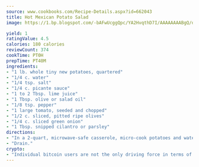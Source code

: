 ```yaml
---
source: www.cookbooks.com/Recipe-Details.aspx?id=662043
title: Hot Mexican Potato Salad
image: https://1.bp.blogspot.com/-bAFwUcggQpc/YA2HvqthD7I/AAAAAAAABgQ/dGGityjUeSk5WIgvhJroHVt7XYoXF2qygCLcBGAsYHQ/s320/10.png

yield: 1
ratingValue: 4.5
calories: 180 calories
reviewCount: 374
cookTime: PT0H
prepTime: PT40M
ingredients:
- "1 lb. whole tiny new potatoes, quartered"
- "1/4 c. water"
- "1/4 tsp. salt"
- "1/4 c. picante sauce"
- "1 to 2 Tbsp. lime juice"
- "1 Tbsp. olive or salad oil"
- "1/8 tsp. pepper"
- "1 large tomato, seeded and chopped"
- "1/2 c. sliced, pitted ripe olives"
- "1/4 c. sliced green onion"
- "1 Tbsp. snipped cilantro or parsley"
directions:
- "In a 2-quart, microwave-safe casserole, micro-cook potatoes and water, covered, on 100% power for 9 to 11 minutes or until potatoes are tender, stirring once."
- "Drain."
crypto:
- "Individual bitcoin users are not the only driving force in terms of securing the bitcoin network."
---
```

